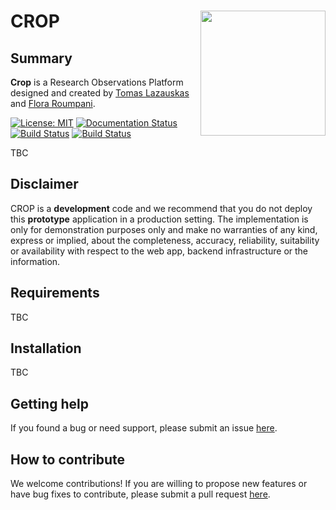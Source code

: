 # CROP <img src="https://pngimage.net/wp-content/uploads/2018/06/logo-placeholder-png.png" width="200" align="right">

## Summary
**Crop** is a Research Observations Platform designed and created by [Tomas Lazauskas](https://github.com/tomaslaz) and [Flora Roumpani](https://github.com/misspawty).

<!-- [![DOI](https://zenodo.org/badge/DOI/10.5281/zenodo.3662779.svg)](https://doi.org/10.5281/zenodo.3662779) -->
[![License: MIT](https://img.shields.io/badge/License-MIT-yellow.svg)](https://opensource.org/licenses/MIT)
[![Documentation Status](https://readthedocs.org/projects/crop/badge/?version=latest)](https://crop.readthedocs.io/en/latest/?badge=latest)
[![Build Status](https://travis-ci.org/alan-turing-institute/CROP.svg?branch=master)](https://travis-ci.org/alan-turing-institute/CROP)
[![Build Status](https://travis-ci.org/alan-turing-institute/CROP.svg?branch=develop)](https://travis-ci.org/alan-turing-institute/CROP)


TBC

## Disclaimer

CROP is a **development** code and we recommend that you do not deploy this **prototype** application in a production setting. The implementation is only for demonstration purposes only and make no warranties of any kind, express or implied, about the completeness, accuracy, reliability, suitability or availability with respect to the web app, backend infrastructure or the information.

## Requirements

TBC

## Installation

TBC

## Getting help

If you found a bug or need support, please submit an issue [here](https://github.com/alan-turing-institute/CROP/issues/new).

## How to contribute

We welcome contributions! If you are willing to propose new features or have bug fixes to contribute, please submit a pull request [here](https://github.com/alan-turing-institute/CROP/pulls).
